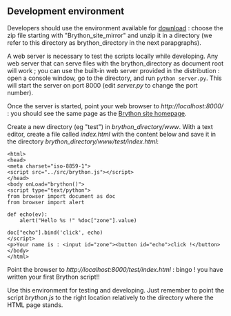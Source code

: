 Development environment
-----------------------

Developers should use the environment available for [download](https://github.com/brython-dev/brython/releases) : choose the zip file starting with "Brython\_site\_mirror" and unzip it in a directory (we refer to this directory as brython_directory in the
next parapgraphs).

A web server is necessary to test the scripts locally while developing. Any web server that can serve files with the brython_directory as document root will work ; you can use the built-in web server provided in the distribution : open a console window, go to the directory, and run `python server.py`. This will start the server on port 8000 (edit _server.py_ to change the port number).

Once the server is started, point your web browser to _http://localhost:8000/_ : you should see the same page as the [Brython site homepage](http://www.brython.info).

Create a new directory (eg "test") in _brython_directory/www_. With a text editor, create a file called _index.html_ with the content below and save it in the directory _brython_directory/www/test/index.html_:

    <html>
    <head>
    <meta charset="iso-8859-1">
    <script src="../src/brython.js"></script>
    </head>
    <body onLoad="brython()">
    <script type="text/python">
    from browser import document as doc
    from browser import alert
    
    def echo(ev):
        alert("Hello %s !" %doc["zone"].value)
    
    doc["echo"].bind('click', echo)
    </script>
    <p>Your name is : <input id="zone"><button id="echo">click !</button>
    </body>
    </html>


Point the browser to _http://localhost:8000/test/index.html_ : bingo ! you have written your first Brython script!!

Use this environment for testing and developing. Just remember to point the script _brython.js_ to the right location relatively to the directory where the HTML page stands.

